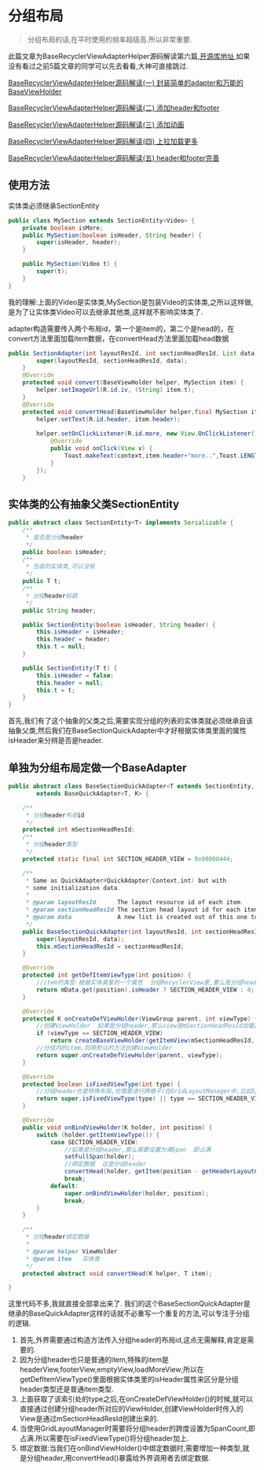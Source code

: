 # 分组布局

> 分组布局的话,在平时使用的频率超级高.所以非常重要.

此篇文章为BaseRecyclerViewAdapterHelper源码解读第六篇,[开源库地址](https://github.com/CymChad/BaseRecyclerViewAdapterHelper),如果没有看过之前5篇文章的同学可以先去看看,大神可直接跳过.

[BaseRecyclerViewAdapterHelper源码解读(一) 封装简单的adapter和万能的BaseViewHolder](http://blog.csdn.net/xfhy_/article/details/78274652)

[BaseRecyclerViewAdapterHelper源码解读(二) 添加header和footer](http://blog.csdn.net/xfhy_/article/details/78274867)

[BaseRecyclerViewAdapterHelper源码解读(三) 添加动画](http://blog.csdn.net/xfhy_/article/details/78285701)

[BaseRecyclerViewAdapterHelper源码解读(四) 上拉加载更多](http://blog.csdn.net/xfhy_/article/details/78305538)

[BaseRecyclerViewAdapterHelper源码解读(五) header和footer完善](http://blog.csdn.net/xfhy_/article/details/78322969)

## 使用方法

实体类必须继承SectionEntity
```java
public class MySection extends SectionEntity<Video> {
    private boolean isMore;
    public MySection(boolean isHeader, String header) {
        super(isHeader, header);
    }

    public MySection(Video t) {
        super(t);
    }
}
```
我的理解:上面的Video是实体类,MySection是包装Video的实体类,之所以这样做,是为了让实体类Video可以去继承其他类,这样就不影响实体类了.

adapter构造需要传入两个布局id，第一个是item的，第二个是head的，在convert方法里面加载item数据，在convertHead方法里面加载head数据

```java
public SectionAdapter(int layoutResId, int sectionHeadResId, List data) {
        super(layoutResId, sectionHeadResId, data);
    }
    @Override
    protected void convert(BaseViewHolder helper, MySection item) {
        helper.setImageUrl(R.id.iv, (String) item.t);
    }
    @Override
    protected void convertHead(BaseViewHolder helper,final MySection item) {
        helper.setText(R.id.header, item.header);
       
        helper.setOnClickListener(R.id.more, new View.OnClickListener() {
            @Override
            public void onClick(View v) {
                Toast.makeText(context,item.header+"more..",Toast.LENGTH_LONG).show();
            }
        });
    }
```

## 实体类的公有抽象父类SectionEntity

```java
public abstract class SectionEntity<T> implements Serializable {
    /**
     * 是否是分组header
     */
    public boolean isHeader;
    /**
     * 包装的实体类,可以没有
     */
    public T t;
    /**
     * 分组header标题
     */
    public String header;

    public SectionEntity(boolean isHeader, String header) {
        this.isHeader = isHeader;
        this.header = header;
        this.t = null;
    }

    public SectionEntity(T t) {
        this.isHeader = false;
        this.header = null;
        this.t = t;
    }
}
```
首先,我们有了这个抽象的父类之后,需要实现分组的列表的实体类就必须继承自该抽象父类,然后我们在BaseSectionQuickAdapter中才好根据实体类里面的属性isHeader来分辨是否是header.

## 单独为分组布局定做一个BaseAdapter

``` java
public abstract class BaseSectionQuickAdapter<T extends SectionEntity, K extends BaseViewHolder>
        extends BaseQuickAdapter<T, K> {

    /**
     * 分组header布局id
     */
    protected int mSectionHeadResId;
    /**
     * 分组header类型
     */
    protected static final int SECTION_HEADER_VIEW = 0x00000444;

    /**
     * Same as QuickAdapter#QuickAdapter(Context,int) but with
     * some initialization data.
     *
     * @param layoutResId      The layout resource id of each item.
     * @param sectionHeadResId The section head layout id for each item
     * @param data             A new list is created out of this one to avoid mutable list
     */
    public BaseSectionQuickAdapter(int layoutResId, int sectionHeadResId, List<T> data) {
        super(layoutResId, data);
        this.mSectionHeadResId = sectionHeadResId;
    }

    @Override
    protected int getDefItemViewType(int position) {
        //item的类型 根据实体类里的一个属性  分组RecyclerView里,要么是分组header,要么是普通item
        return mData.get(position).isHeader ? SECTION_HEADER_VIEW : 0;
    }

    @Override
    protected K onCreateDefViewHolder(ViewGroup parent, int viewType) {
        //创建ViewHolder  如果是分组header,那么view是mSectionHeadResId加载出来的
        if (viewType == SECTION_HEADER_VIEW)
            return createBaseViewHolder(getItemView(mSectionHeadResId, parent));
        //分组内的item,则用默认的方法创建ViewHolder
        return super.onCreateDefViewHolder(parent, viewType);
    }

    @Override
    protected boolean isFixedViewType(int type) {
        //分组header也是特殊布局,也需要进行跨格子(在GridLayoutManager中,比如SpanCount为2,那么分组header的跨度就是2)
        return super.isFixedViewType(type) || type == SECTION_HEADER_VIEW;
    }

    @Override
    public void onBindViewHolder(K holder, int position) {
        switch (holder.getItemViewType()) {
            case SECTION_HEADER_VIEW:
                //如果是分组header,那么需要设置为满Span  即占满
                setFullSpan(holder);
                //绑定数据  这是分组header
                convertHead(holder, getItem(position - getHeaderLayoutCount()));
                break;
            default:
                super.onBindViewHolder(holder, position);
                break;
        }
    }

    /**
     * 分组header绑定数据
     *
     * @param helper ViewHolder
     * @param item   实体类
     */
    protected abstract void convertHead(K helper, T item);

}

```
这里代码不多,我就直接全部拿出来了.
我们的这个BaseSectionQuickAdapter是继承的BaseQuickAdapter这样的话就不必重写一个重复的方法,可以专注于分组的逻辑.
1. 首先,外界需要通过构造方法传入分组header的布局id,这点无需解释,肯定是需要的.
2. 因为分组header也只是普通的item,特殊的item是headerView,footerView,emptyView,loadMoreView;所以在getDefItemViewType()里面根据实体类里的isHeader属性来区分是分组header类型还是普通item类型.
3. 上面获取了该索引处的type之后,在onCreateDefViewHolder()的时候,就可以直接通过创建分组header所对应的ViewHolder,创建ViewHolder时传入的View是通过mSectionHeadResId创建出来的.
4. 当使用GridLayoutManager时需要将分组header的跨度设置为SpanCount,即占满.所以需要在isFixedViewType()将分组header加上.
5. 绑定数据:当我们在onBindViewHolder()中绑定数据时,需要增加一种类型,就是分组header,用convertHead()暴露给外界调用者去绑定数据.
